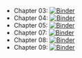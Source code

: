 - Chapter 03: [![Binder](https://mybinder.org/badge_logo.svg)](https://mybinder.org/v2/gh/Ziaeemehr/mndynamics/main?labpath=mndynamics%2Fexamples%2FChap_03.ipynb)
- Chapter 04: [![Binder](https://mybinder.org/badge_logo.svg)](https://mybinder.org/v2/gh/Ziaeemehr/mndynamics/main?labpath=mndynamics%2Fexamples%2FChap_04.ipynb)
- Chapter 05: [![Binder](https://mybinder.org/badge_logo.svg)](https://mybinder.org/v2/gh/Ziaeemehr/mndynamics/main?labpath=mndynamics%2Fexamples%2FChap_05.ipynb)
- Chapter 07: [![Binder](https://mybinder.org/badge_logo.svg)](https://mybinder.org/v2/gh/Ziaeemehr/mndynamics/main?labpath=mndynamics%2Fexamples%2FChap_07.ipynb)
- Chapter 08: [![Binder](https://mybinder.org/badge_logo.svg)](https://mybinder.org/v2/gh/Ziaeemehr/mndynamics/main?labpath=mndynamics%2Fexamples%2FChap_08.ipynb)
- Chapter 09: [![Binder](https://mybinder.org/badge_logo.svg)](https://mybinder.org/v2/gh/Ziaeemehr/mndynamics/main?labpath=mndynamics%2Fexamples%2FChap_09.ipynb)
